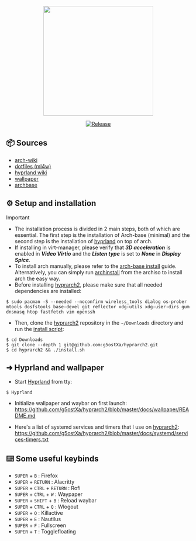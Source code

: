 <div align="center">
    
<img src="https://github.com/g5ostXa/hyprarch2/blob/master/assets/hyprarch2.png" width="300" height="300"/>
</div>

<div align="center">

[![Release](https://img.shields.io/badge/Latest_Release-v1.1.2-blue.svg)](https://github.com/g5ostXa/hyprarch2/releases/tag/v1.1.2)
</div>

## 📦 Sources
- [arch-wiki](https://wiki.archlinux.org)
- [dotfiles (ml4w)](https://github.com/mylinuxforwork/dotfiles)
- [hyprland wiki](https://wiki.hyprland.org)
- [wallpaper](https://github.com/g5ostXa/wallpaper)
- [archbase](https://gist.github.com/g5ostXa/5f9255430996b9d77d6004d6d2308b4d)

## ⚙️ Setup and installation
> [!IMPORTANT]
> - The installation process is divided in 2 main steps, both of which are essential. The first step is the installation of Arch-base (minimal) and the second step is the installation of [hyprland](https://hyprland.org) on top of arch.
> - If installing in virt-manager, please verify that **_3D acceleration_** is enabled in **_Video Virtio_** and the **_Listen type_** is set to **_None_** in **_Display Spice_**.
> - To install arch manually, please refer to the [arch-base install](https://gist.github.com/g5ostXa/5f9255430996b9d77d6004d6d2308b4d) guide. Alternatively, you can simply run [archinstall](https://github.com/archlinux/archinstall) from the archiso to install arch the easy way. 
> - Before installing [hyprarch2](https://github.com/g5ostXa/hyprarch2), please make sure that all needed dependencies are installed:
```
$ sudo pacman -S --needed --noconfirm wireless_tools dialog os-prober mtools dosfstools base-devel git reflector xdg-utils xdg-user-dirs gum dnsmasq htop fastfetch vim openssh
```
- Then, clone the [hyprarch2](https://github.com/g5ostXa/hyprarch2) repository in the `~/Downloads` directory and run the [install script](https://github.com/g5ostXa/hyprarch2/blob/master/install.sh):
```
$ cd Downloads
$ git clone --depth 1 git@github.com:g5ostXa/hyprarch2.git
$ cd hyprarch2 && ./install.sh
```

## ➜ Hyprland and wallpaper
- Start [Hyprland](https://hyprland.org) from tty:
```
$ Hyprland
```
- Initialize wallpaper and waybar on first launch: https://github.com/g5ostXa/hyprarch2/blob/master/docs/wallpaper/README.md

- Here's a list of systemd services and timers that I use on [hyprarch2](https://github.com/g5ostXa/hyprarch2): https://github.com/g5ostXa/hyprarch2/blob/master/docs/systemd/services-timers.txt

## ⌨️ Some useful keybinds
- `SUPER` + `B` : Firefox
- `SUPER` + `RETURN` : Alacritty
- `SUPER` + `CTRL` + `RETURN` : Rofi
- `SUPER` + `CTRL` + `W` : Waypaper 
- `SUPER` + `SHIFT` + `B` : Reload waybar 
- `SUPER` + `CTRL` + `Q` : Wlogout
- `SUPER` + `Q` : Killactive
- `SUPER` + `E` : Nautilus
- `SUPER` + `F` : Fullscreen
- `SUPER` + `T` : Togglefloating
